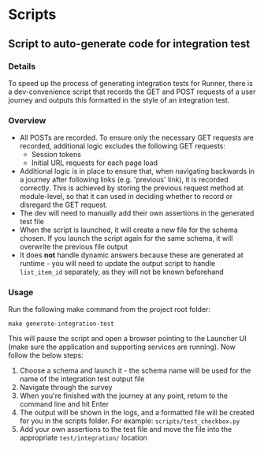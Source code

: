 # Scripts

## Script to auto-generate code for integration test

### Details

To speed up the process of generating integration tests for Runner, there is a dev-convenience script that records the GET and POST requests of a user journey
and outputs this formatted in the style of an integration test.

### Overview

* All POSTs are recorded. To ensure only the necessary GET requests are recorded, additional logic excludes the following GET requests:
    * Session tokens
    * Initial URL requests for each page load
* Additional logic is in place to ensure that, when navigating backwards in a journey after following links (e.g. 'previous' link), it is recorded correctly.
  This is achieved by storing the previous request method at module-level, so that it can used in deciding whether to record or disregard the GET request.
* The dev will need to manually add their own assertions in the generated test file
* When the script is launched, it will create a new file for the schema chosen. If you launch the script again for the same schema, it will overwrite the
  previous file output
* It does **not** handle dynamic answers because these are generated at runtime - you will need to update the output script to handle `list_item_id` separately,
  as they will not be known beforehand

### Usage

Run the following make command from the project root folder:

```shell
make generate-integration-test
```

This will pause the script and open a browser pointing to the Launcher UI (make sure the application and supporting services are running). Now follow the below
steps:

1. Choose a schema and launch it - the schema name will be used for the name of the integration test output file
1. Navigate through the survey
1. When you're finished with the journey at any point, return to the command line and hit Enter
1. The output will be shown in the logs, and a formatted file will be created for you in the scripts folder. For example: `scripts/test_checkbox.py`
1. Add your own assertions to the test file and move the file into the appropriate `test/integration/` location
